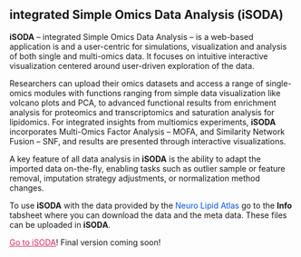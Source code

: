 ## integrated Simple Omics Data Analysis (iSODA)

**iSODA** – integrated Simple Omics Data Analysis – is a web-based application is and a user-centric for simulations, visualization and analysis of both single and multi-omics data. It focuses on intuitive interactive visualization centered around user-driven exploration of the data. 

Researchers can upload their omics datasets and access a range of single-omics modules with functions ranging from simple data visualization like volcano plots and PCA, to advanced functional results from enrichment analysis for proteomics and transcriptomics and saturation analysis for lipidomics. For integrated insights from multiomics experiments, **iSODA** incorporates Multi-Omics Factor Analysis – MOFA, and Similarity Network Fusion – SNF, and results are presented through interactive visualizations. 

A key feature of all data analysis in **iSODA** is the ability to adapt the imported data on-the-fly, enabling tasks such as outlier sample or feature removal, imputation strategy adjustments, or normalization method changes.


To use **iSODA** with the data provided by the <span style="color: #0255e9;">Neuro Lipid Atlas</span> go to the **Info** tabsheet where you can download the data and the meta data. These files can be uploaded in **iSODA**.

<a href="http://isoda.online/" target="_blank" style="color: #db285a;">Go to iSODA</a>! Final version coming soon!